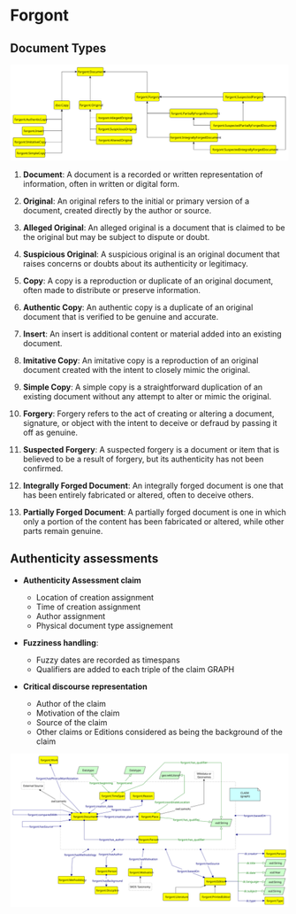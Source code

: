 # Forgont 

## Document Types

![Hierarchy of Documents](grafoo/document_definition.svg)

1. **Document**: A document is a recorded or written representation of information, often in written or digital form.

2. **Original**: An original refers to the initial or primary version of a document, created directly by the author or source.

3. **Alleged Original**: An alleged original is a document that is claimed to be the original but may be subject to dispute or doubt.

4. **Suspicious Original**: A suspicious original is an original document that raises concerns or doubts about its authenticity or legitimacy.

5. **Copy**: A copy is a reproduction or duplicate of an original document, often made to distribute or preserve information.

6. **Authentic Copy**: An authentic copy is a duplicate of an original document that is verified to be genuine and accurate.

7. **Insert**: An insert is additional content or material added into an existing document.

8. **Imitative Copy**: An imitative copy is a reproduction of an original document created with the intent to closely mimic the original.

9. **Simple Copy**: A simple copy is a straightforward duplication of an existing document without any attempt to alter or mimic the original.

10. **Forgery**: Forgery refers to the act of creating or altering a document, signature, or object with the intent to deceive or defraud by passing it off as genuine.

11. **Suspected Forgery**: A suspected forgery is a document or item that is believed to be a result of forgery, but its authenticity has not been confirmed.

12. **Integrally Forged Document**: An integrally forged document is one that has been entirely fabricated or altered, often to deceive others.

13. **Partially Forged Document**: A partially forged document is one in which only a portion of the content has been fabricated or altered, while other parts remain genuine.

## Authenticity assessments 

- **Authenticity Assessment claim**
  - Location of creation assignment
  - Time of creation assignment
  - Author assignment
  - Physical document type assignement

- **Fuzziness handling**:
  - Fuzzy dates are recorded as timespans
  - Qualifiers are added to each triple of the claim GRAPH

- **Critical discourse representation**
  - Author of the claim
  - Motivation of the claim
  - Source of the claim
  - Other claims or Editions considered as being the background of the claim

![Authenticity assessment claim representation](grafoo/forgont-model.svg)


